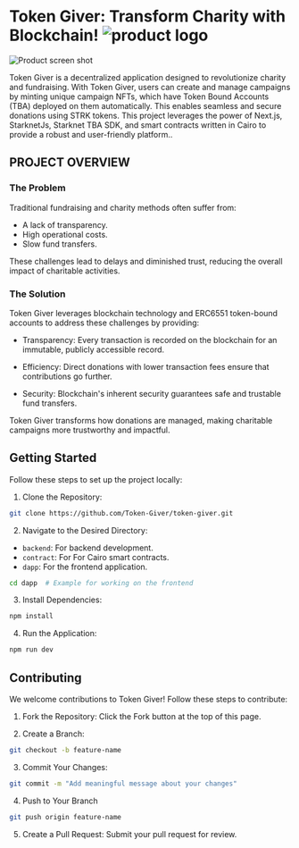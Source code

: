 <a id="readme-top"></a>

# Token Giver: Transform Charity with Blockchain! ![product logo](https://res.cloudinary.com/dzplkowkj/image/upload/v1732150349/bx--donate-heart_ehgxxo.png)

<!-- ABOUT THE PROJECT -->

![Product screen shot](https://res.cloudinary.com/dzplkowkj/image/upload/v1732150350/project-screenshot_inknez.png)

Token Giver is a decentralized application designed to revolutionize charity and fundraising. With Token Giver, users can create and manage campaigns by minting unique campaign NFTs, which have Token Bound Accounts (TBA) deployed on them automatically. This enables seamless and secure donations using STRK tokens. This project leverages the power of Next.js, StarknetJs, Starknet TBA SDK, and smart contracts written in Cairo to provide a robust and user-friendly platform..

## PROJECT OVERVIEW

### The Problem

Traditional fundraising and charity methods often suffer from:

- A lack of transparency.
- High operational costs.
- Slow fund transfers.

These challenges lead to delays and diminished trust, reducing the overall impact of charitable activities.

### The Solution

Token Giver leverages blockchain technology and ERC6551 token-bound accounts to address these challenges by providing:

- Transparency: Every transaction is recorded on the blockchain for an immutable, publicly accessible record.

- Efficiency: Direct donations with lower transaction fees ensure that contributions go further.

- Security: Blockchain's inherent security guarantees safe and trustable fund transfers.

Token Giver transforms how donations are managed, making charitable campaigns more trustworthy and impactful.

## Getting Started

Follow these steps to set up the project locally:

1. Clone the Repository:

```bash
git clone https://github.com/Token-Giver/token-giver.git
```

2. Navigate to the Desired Directory:

- `backend`: For backend development.
- `contract`: For For Cairo smart contracts.
- `dapp`: For the frontend application.

```bash
cd dapp  # Example for working on the frontend
```

3. Install Dependencies:

```bash
npm install
```

4. Run the Application:

```bash
npm run dev
```

## Contributing

We welcome contributions to Token Giver! Follow these steps to contribute:

1. Fork the Repository: Click the Fork button at the top of this page.

2. Create a Branch:

```bash
git checkout -b feature-name
```

3. Commit Your Changes:

```bash
git commit -m "Add meaningful message about your changes"
```

4. Push to Your Branch

```bash
git push origin feature-name
```

5. Create a Pull Request: Submit your pull request for review.
